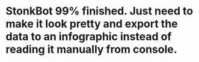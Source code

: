 # StonkBot 99% finished. Just need to make it look pretty and export the data to an infographic instead of reading it manually from console. 
